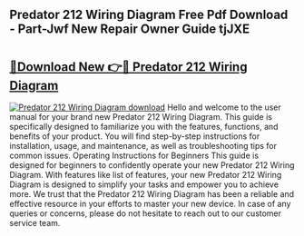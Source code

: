 ## Predator 212 Wiring Diagram Free Pdf Download - Part-Jwf New Repair Owner Guide tjJXE

# <h2><a href="http://dfhbne.blite.top/?on=Predator+212+Wiring+Diagram">🔗Download New 👉🔴 Predator 212 Wiring Diagram</a></h2>

[![Predator 212 Wiring Diagram download](https://i.imgur.com/lujVjoI.png)](http://dfhbne.blite.top/?on=Predator+212+Wiring+Diagram)
Hello and welcome to the user manual for your brand new Predator 212 Wiring Diagram. This guide is specifically designed to familiarize you with the features, functions, and benefits of your product. You will find step-by-step instructions for installation, usage, and maintenance, as well as troubleshooting tips for common issues. Operating Instructions for Beginners This guide is designed for beginners to confidently operate your new Predator 212 Wiring Diagram. With features like list of features, your new Predator 212 Wiring Diagram is designed to simplify your tasks and empower you to achieve more. We trust that the Predator 212 Wiring Diagram has been a reliable and effective resource in your efforts to master your new device. In case of any queries or concerns, please do not hesitate to reach out to our customer service team.
